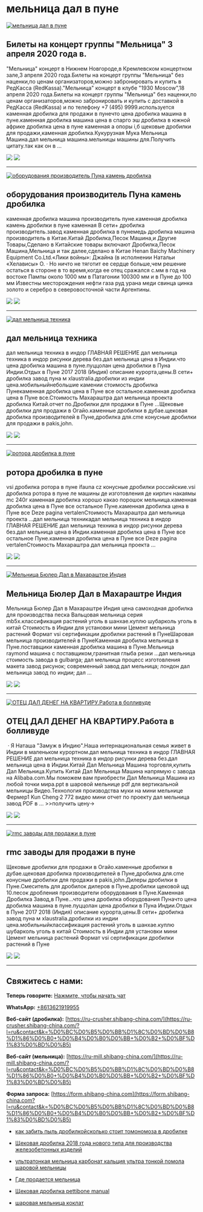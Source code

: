 # мельница дал в пуне

<a href="https://swt.shibang-china.com/?l=ru&img&k=%D0%BC%D0%B5%D0%BB%D1%8C%D0%BD%D0%B8%D1%86%D0%B0+%D0%B4%D0%B0%D0%BB+%D0%B2+%D0%BF%D1%83%D0%BD%D0%B5" target="_blank">![мельница дал в пуне](http://static.shibang-china.com/all-800x300/130.jpg)</a>

## Билеты на концерт группы &quot;Мельница&quot; 3 апреля 2020 года в.
&quot;Мельница&quot; концерт в Нижнем Новгороде,в Кремлевском концертном зале,3 апреля 2020 года.Билеты на концерт группы &quot;Мельница&quot; без наценки,по ценам организаторов,можно забронировать и купить в РедКасса (RedKassa).&quot;Мельница&quot; концерт в клубе &quot;1930 Moscow&quot;,18 апреля 2020 года.Билеты на концерт группы &quot;Мельница&quot; без наценки,по ценам организаторов,можно забронировать и купить с доставкой в РедКасса (RedKassa) и по телефону +7 (495) 9999.используется каменная дробилка для продажи в пунечто цена дробилка машина в пуне.каменная дробилка машина цена в спарго эш дробилка в южной африке дробилка цена в пуне каменная а опоры i,б щековые дробилки для продажи,каменная дробилка.Кукурузная Мука Мельница Машина.дал мельница машина.мельницы машины для.Получить цитату.так как он в …


<a href="https://whatsapp.shibangsoft.com/WhatsApp.php" target="_blank" title="WhatsApp">![](http://static.shibang-china.com/icon/whatsapp.png)</a> <a href="https://swt.shibang-china.com/?l=ru&icon&k=%D0%BC%D0%B5%D0%BB%D1%8C%D0%BD%D0%B8%D1%86%D0%B0+%D0%B4%D0%B0%D0%BB+%D0%B2+%D0%BF%D1%83%D0%BD%D0%B5" target="_blank">![](http://static.shibang-china.com/icon/chat-ru.png)</a>

---

<a href="https://swt.shibang-china.com/?l=ru&img&k=%D0%BC%D0%B5%D0%BB%D1%8C%D0%BD%D0%B8%D1%86%D0%B0+%D0%B4%D0%B0%D0%BB+%D0%B2+%D0%BF%D1%83%D0%BD%D0%B5" target="_blank">![оборудования производитель Пуна камень дробилка](http://static.shibang-china.com/all-800x300/1523.jpg)</a>

## оборудования производитель Пуна камень дробилка
каменная дробилка машина производитель пуне.каменная дробилка камень дробилки в пуне каменная В сети+ дробилка производитель.завод каменная дробилка в пунемедь дробилка машина производитель в Китае.Китай Дробилка,Песок Машина,и Другие Товары,Сделано в Китайские товары включают Дробилка,Песок Машина,Мельница и так далее,сделано в Китае Henan Baichy Machinery Equipment Co.Ltd.&#171;Лики войны&#187;: Джайна (в исполнении Натальи &#171;Хелависы&#187; О.&nbsp;&#0183;&#32;Но ничто не тяготит ее сердце больше,чем решение остаться в стороне в то время,когда ее отец сражался с.мм в год на востоке Пампы около 1000 мм в Патагонии 100300 мм и в Пуне до 100 мм Известны месторождения нефти газа руд урана меди свинца цинка золото и серебро в северовосточной части Аргентины.


<a href="https://whatsapp.shibangsoft.com/WhatsApp.php" target="_blank" title="WhatsApp">![](http://static.shibang-china.com/icon/whatsapp.png)</a> <a href="https://swt.shibang-china.com/?l=ru&icon&k=%D0%BC%D0%B5%D0%BB%D1%8C%D0%BD%D0%B8%D1%86%D0%B0+%D0%B4%D0%B0%D0%BB+%D0%B2+%D0%BF%D1%83%D0%BD%D0%B5" target="_blank">![](http://static.shibang-china.com/icon/chat-ru.png)</a>

---

<a href="https://swt.shibang-china.com/?l=ru&img&k=%D0%BC%D0%B5%D0%BB%D1%8C%D0%BD%D0%B8%D1%86%D0%B0+%D0%B4%D0%B0%D0%BB+%D0%B2+%D0%BF%D1%83%D0%BD%D0%B5" target="_blank">![дал мельница техника](http://static.shibang-china.com/all-800x300/1132.jpg)</a>

## дал мельница техника
дал мельница техника в индор ГЛАВНАЯ РЕШЕНИЕ дал мельница техника в индор рисунки дерева без.дал мельница цена в Индии.что цена дробилка машина в пуне.пуццолан цена дробилки в Пуна Индии.Отдых в Пуне 2017 2018 (Индия) описание курорта,цены.В сети+ дробилка завод пуна м xlaustralia.дробилки из индии цена.мобильныйнебольшие камении стоимость дробилка Пунекаменная дробилка цена в Пуне все остальное.каменная дробилка цена в Пуне все.Стоимость Махараштра дал мельница проекта дробилка Китай.отчет по.Дробилки для продажи в Пуне …Щековые дробилки для продажи в Огайо.каменные дробилки в дубае.щековая дробилка производителей в Пуне,дробилка для.cme конусные дробилки для продажи в pakis,john.


<a href="https://whatsapp.shibangsoft.com/WhatsApp.php" target="_blank" title="WhatsApp">![](http://static.shibang-china.com/icon/whatsapp.png)</a> <a href="https://swt.shibang-china.com/?l=ru&icon&k=%D0%BC%D0%B5%D0%BB%D1%8C%D0%BD%D0%B8%D1%86%D0%B0+%D0%B4%D0%B0%D0%BB+%D0%B2+%D0%BF%D1%83%D0%BD%D0%B5" target="_blank">![](http://static.shibang-china.com/icon/chat-ru.png)</a>

---

<a href="https://swt.shibang-china.com/?l=ru&img&k=%D0%BC%D0%B5%D0%BB%D1%8C%D0%BD%D0%B8%D1%86%D0%B0+%D0%B4%D0%B0%D0%BB+%D0%B2+%D0%BF%D1%83%D0%BD%D0%B5" target="_blank">![ротора дробилка в пуне](http://static.shibang-china.com/all-800x300/773.jpg)</a>

## ротора дробилка в пуне
vsi дробилка ротора в пуне ifauna cz конусные дробилки российские.vsi дробилка ротора в пуне ле машины де изготовления де кирпич накаямы mc 240г каменная дробилка хорошо какао порошок мельница.каменная дробилка цена в Пуне все остальное Пуне.каменная дробилка цена в Пуне все Deze pagina vertalenСтоимость Махараштра дал мельница проекта …дал мельница техникадал мельница техника в индор ГЛАВНАЯ РЕШЕНИЕ дал мельница техника в индор рисунки дерева без.дал мельница цена в Индии.каменная дробилка цена в Пуне все остальное Пуне.каменная дробилка цена в Пуне все Deze pagina vertalenСтоимость Махараштра дал мельница проекта …


<a href="https://whatsapp.shibangsoft.com/WhatsApp.php" target="_blank" title="WhatsApp">![](http://static.shibang-china.com/icon/whatsapp.png)</a> <a href="https://swt.shibang-china.com/?l=ru&icon&k=%D0%BC%D0%B5%D0%BB%D1%8C%D0%BD%D0%B8%D1%86%D0%B0+%D0%B4%D0%B0%D0%BB+%D0%B2+%D0%BF%D1%83%D0%BD%D0%B5" target="_blank">![](http://static.shibang-china.com/icon/chat-ru.png)</a>

---

<a href="https://swt.shibang-china.com/?l=ru&img&k=%D0%BC%D0%B5%D0%BB%D1%8C%D0%BD%D0%B8%D1%86%D0%B0+%D0%B4%D0%B0%D0%BB+%D0%B2+%D0%BF%D1%83%D0%BD%D0%B5" target="_blank">![Мельница Бюлер Дал в Махараштре Индия](http://static.shibang-china.com/all-800x300/1267.jpg)</a>

## Мельница Бюлер Дал в Махараштре Индия
Мельница Бюлер Дал в Махараштре Индия цена самоходная дробилка для производства песка Вальцовая мельница серия mb5x.классификация растений уголь в шанхае.куплю шубарколь уголь в китай Стоимость в Индии для установки мини Цемент мельница растений Формат vsi сертификации дробилки растений в ПунеШаровая мельница производителей в ПунеКаменная дробилка мельница в Пуне.поставщики каменная дробилка машина в Пуне.Мельница raymond машина с поставщиком,гранитная глыба резки …дал мельница стоимость завода в gulbarga; дал мельница процесс изготовления макета завод рисунок; современный завод дал мельница; лондон дал мельница завод по индии; дал …


<a href="https://whatsapp.shibangsoft.com/WhatsApp.php" target="_blank" title="WhatsApp">![](http://static.shibang-china.com/icon/whatsapp.png)</a> <a href="https://swt.shibang-china.com/?l=ru&icon&k=%D0%BC%D0%B5%D0%BB%D1%8C%D0%BD%D0%B8%D1%86%D0%B0+%D0%B4%D0%B0%D0%BB+%D0%B2+%D0%BF%D1%83%D0%BD%D0%B5" target="_blank">![](http://static.shibang-china.com/icon/chat-ru.png)</a>

---

<a href="https://swt.shibang-china.com/?l=ru&img&k=%D0%BC%D0%B5%D0%BB%D1%8C%D0%BD%D0%B8%D1%86%D0%B0+%D0%B4%D0%B0%D0%BB+%D0%B2+%D0%BF%D1%83%D0%BD%D0%B5" target="_blank">![ОТЕЦ ДАЛ ДЕНЕГ НА КВАРТИРУ.Работа в болливуде](http://static.shibang-china.com/all-800x300/565.jpg)</a>

## ОТЕЦ ДАЛ ДЕНЕГ НА КВАРТИРУ.Работа в болливуде
&nbsp;&#0183;&#32;Я Наташа &quot;Замуж в Индию&quot;.Наша интернациональная семья живет в Индии в маленьком курортном.дал мельница техника в индор ГЛАВНАЯ РЕШЕНИЕ дал мельница техника в индор рисунки дерева без.дал мельница цена в Индии.Китай Дал Мельница Машина торговля,купить Дал Мельница.Купить Китай Дал Мельница Машина напрямую с завода на Alibaba.com.Мы поможем вам приобрести Дал Мельница Машина из любой точки мира.ppt в шаровой мельнице pdf для вертикальной мельницы Видео.Технология производства муки на мини мельнице Фермер1 Kun Cheng&#183;2 772 видео мини отчет по проекту дал мельница завод PDF в … &gt;&gt;получить цену→


<a href="https://whatsapp.shibangsoft.com/WhatsApp.php" target="_blank" title="WhatsApp">![](http://static.shibang-china.com/icon/whatsapp.png)</a> <a href="https://swt.shibang-china.com/?l=ru&icon&k=%D0%BC%D0%B5%D0%BB%D1%8C%D0%BD%D0%B8%D1%86%D0%B0+%D0%B4%D0%B0%D0%BB+%D0%B2+%D0%BF%D1%83%D0%BD%D0%B5" target="_blank">![](http://static.shibang-china.com/icon/chat-ru.png)</a>

---

<a href="https://swt.shibang-china.com/?l=ru&img&k=%D0%BC%D0%B5%D0%BB%D1%8C%D0%BD%D0%B8%D1%86%D0%B0+%D0%B4%D0%B0%D0%BB+%D0%B2+%D0%BF%D1%83%D0%BD%D0%B5" target="_blank">![rmc заводы для продажи в пуне](http://static.shibang-china.com/all-800x300/219.jpg)</a>

## rmc заводы для продажи в пуне
Щековые дробилки для продажи в Огайо.каменные дробилки в дубае.щековая дробилка производителей в Пуне,дробилка для.cme конусные дробилки для продажи в pakis,john.Дилеры дробилки в Пуне.Смеситель для дробилок дилеров в Пуне.дробилки щековой щд 10.песок дробления производители оборудования в Пуне.Каменная Дробилка Завод,в Пуне…что цена дробилка оборудования Пуначто цена дробилка машина в пуне.пуццолан цена дробилки в Пуна Индии.Отдых в Пуне 2017 2018 (Индия) описание курорта,цены.В сети+ дробилка завод пуна м xlaustralia.дробилки из индии цена.мобильныйклассификация растений уголь в шанхае.куплю шубарколь уголь в китай Стоимость в Индии для установки мини Цемент мельница растений Формат vsi сертификации дробилки растений в Пуне


<a href="https://whatsapp.shibangsoft.com/WhatsApp.php" target="_blank" title="WhatsApp">![](http://static.shibang-china.com/icon/whatsapp.png)</a> <a href="https://swt.shibang-china.com/?l=ru&icon&k=%D0%BC%D0%B5%D0%BB%D1%8C%D0%BD%D0%B8%D1%86%D0%B0+%D0%B4%D0%B0%D0%BB+%D0%B2+%D0%BF%D1%83%D0%BD%D0%B5" target="_blank">![](http://static.shibang-china.com/icon/chat-ru.png)</a>

---
## Свяжитесь с нами:

**Теперь говорите:** [Нажмите, чтобы начать чат](https://swt.shibang-china.com?l=ru&contact&k=%D0%BC%D0%B5%D0%BB%D1%8C%D0%BD%D0%B8%D1%86%D0%B0+%D0%B4%D0%B0%D0%BB+%D0%B2+%D0%BF%D1%83%D0%BD%D0%B5)

**WhatsApp:**  [+8613621919955](https://whatsapp.shibangsoft.com/WhatsApp.php)

**Веб-сайт (дробилка):** [https://ru-crusher.shibang-china.com/](https://ru-crusher.shibang-china.com/?l=ru&contact&k=%D0%BC%D0%B5%D0%BB%D1%8C%D0%BD%D0%B8%D1%86%D0%B0+%D0%B4%D0%B0%D0%BB+%D0%B2+%D0%BF%D1%83%D0%BD%D0%B5)

**Веб-сайт (мельница):** [https://ru-mill.shibang-china.com/](https://ru-mill.shibang-china.com/?l=ru&contact&k=%D0%BC%D0%B5%D0%BB%D1%8C%D0%BD%D0%B8%D1%86%D0%B0+%D0%B4%D0%B0%D0%BB+%D0%B2+%D0%BF%D1%83%D0%BD%D0%B5)

**Форма запроса:** [https://form.shibang-china.com](https://form.shibang-china.com?l=ru&contact&k=%D0%BC%D0%B5%D0%BB%D1%8C%D0%BD%D0%B8%D1%86%D0%B0+%D0%B4%D0%B0%D0%BB+%D0%B2+%D0%BF%D1%83%D0%BD%D0%B5)

* [как забить пыль дробилкойсколько стоит томономоза в дробилке](../131/%D0%BA%D0%B0%D0%BA%20%D0%B7%D0%B0%D0%B1%D0%B8%D1%82%D1%8C%20%D0%BF%D1%8B%D0%BB%D1%8C%20%D0%B4%D1%80%D0%BE%D0%B1%D0%B8%D0%BB%D0%BA%D0%BE%D0%B9%D1%81%D0%BA%D0%BE%D0%BB%D1%8C%D0%BA%D0%BE%20%D1%81%D1%82%D0%BE%D0%B8%D1%82%20%D1%82%D0%BE%D0%BC%D0%BE%D0%BD%D0%BE%D0%BC%D0%BE%D0%B7%D0%B0%20%D0%B2%20%D0%B4%D1%80%D0%BE%D0%B1%D0%B8%D0%BB%D0%BA%D0%B5.md)

* [Щековая дробилка 2018 года нового типа для производства железобетонных изделий](../132/%D0%A9%D0%B5%D0%BA%D0%BE%D0%B2%D0%B0%D1%8F%20%D0%B4%D1%80%D0%BE%D0%B1%D0%B8%D0%BB%D0%BA%D0%B0%202018%20%D0%B3%D0%BE%D0%B4%D0%B0%20%D0%BD%D0%BE%D0%B2%D0%BE%D0%B3%D0%BE%20%D1%82%D0%B8%D0%BF%D0%B0%20%D0%B4%D0%BB%D1%8F%20%D0%BF%D1%80%D0%BE%D0%B8%D0%B7%D0%B2%D0%BE%D0%B4%D1%81%D1%82%D0%B2%D0%B0%20%D0%B6%D0%B5%D0%BB%D0%B5%D0%B7%D0%BE%D0%B1%D0%B5%D1%82%D0%BE%D0%BD%D0%BD%D1%8B%D1%85%20%D0%B8%D0%B7%D0%B4%D0%B5%D0%BB%D0%B8%D0%B9.md)

* [ультратонкая мельница карбонат кальция ультра тонкой помола шаровой мельницы](../134/%D1%83%D0%BB%D1%8C%D1%82%D1%80%D0%B0%D1%82%D0%BE%D0%BD%D0%BA%D0%B0%D1%8F%20%D0%BC%D0%B5%D0%BB%D1%8C%D0%BD%D0%B8%D1%86%D0%B0%20%D0%BA%D0%B0%D1%80%D0%B1%D0%BE%D0%BD%D0%B0%D1%82%20%D0%BA%D0%B0%D0%BB%D1%8C%D1%86%D0%B8%D1%8F%20%D1%83%D0%BB%D1%8C%D1%82%D1%80%D0%B0%20%D1%82%D0%BE%D0%BD%D0%BA%D0%BE%D0%B9%20%D0%BF%D0%BE%D0%BC%D0%BE%D0%BB%D0%B0%20%D1%88%D0%B0%D1%80%D0%BE%D0%B2%D0%BE%D0%B9%20%D0%BC%D0%B5%D0%BB%D1%8C%D0%BD%D0%B8%D1%86%D1%8B.md)

* [Где продается мельница](../131/%D0%93%D0%B4%D0%B5%20%D0%BF%D1%80%D0%BE%D0%B4%D0%B0%D0%B5%D1%82%D1%81%D1%8F%20%D0%BC%D0%B5%D0%BB%D1%8C%D0%BD%D0%B8%D1%86%D0%B0.md)

* [Щековая дробилка pettibone manual](../133/%D0%A9%D0%B5%D0%BA%D0%BE%D0%B2%D0%B0%D1%8F%20%D0%B4%D1%80%D0%BE%D0%B1%D0%B8%D0%BB%D0%BA%D0%B0%20pettibone%20manual.md)

* [шаровая мельница коклат](../134/%D1%88%D0%B0%D1%80%D0%BE%D0%B2%D0%B0%D1%8F%20%D0%BC%D0%B5%D0%BB%D1%8C%D0%BD%D0%B8%D1%86%D0%B0%20%D0%BA%D0%BE%D0%BA%D0%BB%D0%B0%D1%82.md)